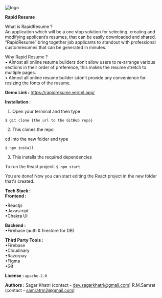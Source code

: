 ![logo](https://user-images.githubusercontent.com/93928124/200069028-c478881b-4f5a-42d2-8598-94879583001d.svg)

****Rapid Resume****


What is RapidResume ?       
An application which will be a one stop solution for selecting, creating and modifying applicant’s resumes, that can be easily downloaded and shared.
“RapidResume” bring together job applicants to standout with professional customresumes that can be generated in minutes.    


Why Rapid Resume ?     
•  Almost all online resume builders don’t allow users to re-arrange various sections in their order of preference, this makes the resume stretch to multiple pages.      
•  Almost all online resume builder sdon’t provide any convenience for resizing the fonts of the resume.      


****Demo Link :**** https://rapidresume.vercel.app/

****Installation :****


1. Open your terminal and then type

```$ git clone {the url to the GitHub repo}```

2. This clones the repo

cd into the new folder and type

```$ npm install```

3. This installs the required dependencies

To run the React project.
```$ npm start```

You are done! Now you can start editing the React project in the new folder that's created.


****Tech Stack :****            
**Frontend :**      

•Reactjs    
•Javascript      
•Chakra UI    

**Backend :**     
•Firebase (auth & firestore for DB)       

**Third Party Tools :**      
•Firebase       
•Cloudinary      
•Razorpay       
•Figma    
•Git    

**License :**
```apache-2.0```

**Authors :**
Sagar Khatri (contact - dev.sagarkhatri@gmail.com)
R.M.Samrat (contact - samratrm2@gmail.com)          

